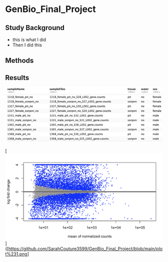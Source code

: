# GenBio_Final_Project

## Study Background 
- this is what I did
- Then I did this 

## Methods 

## Results 

[![](./sampletable.png)](https://github.com/SarahCouture3599/GenBio_Final_Project/blob/main/sampletable.png)


[![](./plot%231.png)]([https://github.com/SarahCouture3599/GenBio_Final_Project/blob/main/plot%231.png]
